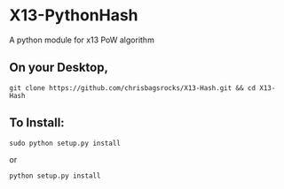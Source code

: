 # X13-PythonHash
A python module for x13 PoW algorithm

## On your Desktop,
```
git clone https://github.com/chrisbagsrocks/X13-Hash.git && cd X13-Hash
```

## To Install:

```
sudo python setup.py install
```
   
or
    
 ```
 python setup.py install
 ```
